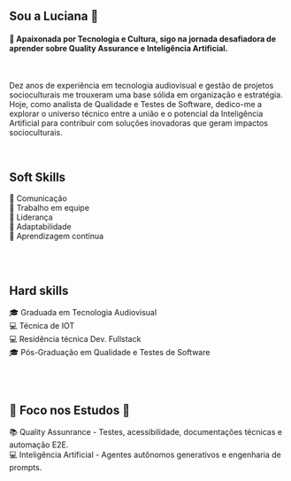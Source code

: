 ## Sou a Luciana :butterfly:
#### :blue_heart: Apaixonada por Tecnologia e Cultura, sigo na jornada desafiadora de aprender sobre Quality Assurance e Inteligência Artificial. 
<br>

<p align="left"> Dez anos de experiência em tecnologia audiovisual e gestão de projetos socioculturais me trouxeram uma base sólida em organização e estratégia.
Hoje, como analista de Qualidade e Testes de Software, dedico-me a explorar o universo técnico entre a união e o potencial da Inteligência Artificial para contribuir com soluções inovadoras que geram impactos socioculturais. </p>
<br>

## **Soft Skills** 	

:small_blue_diamond: Comunicação
<br>
:small_blue_diamond: Trabalho em equipe
<br>
:small_blue_diamond: Liderança
<br>
:small_blue_diamond: Adaptabilidade
<br>
:small_blue_diamond: Aprendizagem contínua   

<br>
<br>

## **Hard skills** 	

   :mortar_board: Graduada em Tecnologia Audiovisual
   <br>
   :computer: Técnica de IOT
   <br>
   :computer: Residência técnica Dev. Fullstack
   <br>
   :mortar_board: Pós-Graduação em Qualidade e Testes de Software

   <br>
   <br>
    
## 🎯 **Foco nos Estudos**  :construction:

:books: Quality Assunrance - Testes, acessibilidade, documentações técnicas e automação E2E.
<br>
:computer: Inteligência Artificial - Agentes autônomos generativos e engenharia de prompts.



<!--
**LueSantos/LueSantos** is a ✨ _special_ ✨ repository because its `README.md` (this file) appears on your GitHub profile.

Here are some ideas to get you started:

- 🔭 I’m currently working on ...
- 🌱 I’m currently learning ...
- 👯 I’m looking to collaborate on ...
- 🤔 I’m looking for help with ...
- 💬 Ask me about ...
- 📫 How to reach me: ...
- 😄 Pronouns: ...
- ⚡ Fun fact: ...
-->
